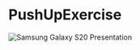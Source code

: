 # PushUpExercise
![Samsung Galaxy S20 Presentation](https://user-images.githubusercontent.com/60778267/224270781-b75a625f-cfc4-492b-b717-f2935d9c9481.png)
